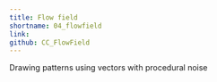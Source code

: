```yaml
---
title: Flow field
shortname: 04_flowfield
link:
github: CC_FlowField
---
```


<script src="../assets/CodingChallenges/CC_FlowField/flowField.js"></script>
<script src="../assets/CodingChallenges/CC_FlowField/particle.js"></script>

Drawing patterns using vectors with procedural noise

<div id="sketch-holder">
</div>